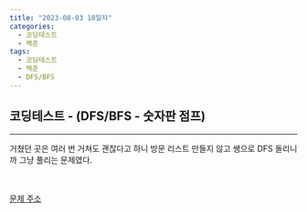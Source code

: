 ```yaml
---
title: "2023-08-03 18일차"
categories:
  - 코딩테스트
  - 백준
tags:
  - 코딩테스트
  - 백준
  - DFS/BFS
---
```

<h2>코딩테스트 - (DFS/BFS - 숫자판 점프)</h2>

---
<script src="https://gist.github.com/harimyong/821b05dc4b03d6a02d88040647d7aac3.js"></script>
<p>거쳤던 곳은 여러 번 거쳐도 괜찮다고 하니 방문 리스트 만들지 않고 쌩으로 DFS 돌리니까 그냥 풀리는 문제였다.</p>
<br><br>
<a href="https://www.acmicpc.net/problem/2210">문제 주소<a>
